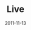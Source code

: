 ---
layout: music 
title: "Live"
series: "The Strong Challenge"
date: 2011-11-13 
description: "The challenges we’ve incorporated over the past weeks are all important elements of the lives of disciples of Jesus. As we continue to engage with
these rhythms and practices, we grow closer to God and spiritually strong."
audio: "http://www.crossroads.net/players/media/hq/strong06.mp3"
audio-duration: "51:07"
---